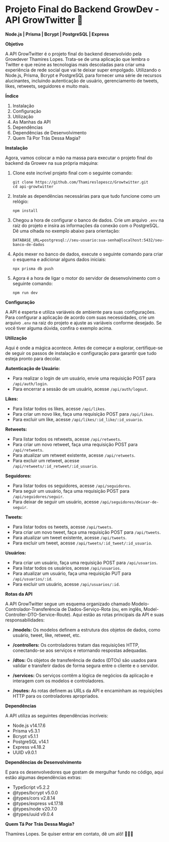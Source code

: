 # Projeto Final do Backend GrowDev - API GrowTwitter 🚀

**Node.js | Prisma | Bcrypt | PostgreSQL | Express**

**Objetivo**

A API GrowTwitter é o projeto final do backend desenvolvido pela Growdever Thamires Lopes. Trata-se de uma aplicação que lembra o Twitter e que reúne as tecnologias mais descoladas para criar uma experiência de rede social que vai te deixar super empolgado. Utilizando o Node.js, Prisma, Bcrypt e PostgreSQL para fornecer uma série de recursos alucinantes, incluindo autenticação de usuário, gerenciamento de tweets, likes, retweets, seguidores e muito mais.

**Índice**
1. Instalação
2. Configuração
3. Utilização
4. As Manhas da API
5. Dependências
6. Dependências de Desenvolvimento
7. Quem Tá Por Trás Dessa Magia?

**Instalação**

Agora, vamos colocar a mão na massa para executar o projeto final do backend da Growev na sua própria máquina:

1. Clone este incrível projeto final com o seguinte comando:
   ```
   git clone https://github.com/Thamireslopescz/Growtwitter.git
   cd api-growtwitter
   ```

2. Instale as dependências necessárias para que tudo funcione como um relógio:
   ```
   npm install
   ```

3. Chegou a hora de configurar o banco de dados. Crie um arquivo `.env` na raiz do projeto e insira as informações da conexão com o PostgreSQL. Dê uma olhada no exemplo abaixo para orientação:
   ```
   DATABASE_URL=postgresql://seu-usuario:sua-senha@localhost:5432/seu-banco-de-dados
   ```

4. Após mexer no banco de dados, execute o seguinte comando para criar o esquema e adicionar alguns dados iniciais:
   ```
   npx prisma db push
   ```

5. Agora é a hora de ligar o motor do servidor de desenvolvimento com o seguinte comando:
   ```
   npm run dev
   ```

**Configuração**

A API é esperta e utiliza variáveis de ambiente para suas configurações. Para configurar a aplicação de acordo com suas necessidades, crie um arquivo `.env` na raiz do projeto e ajuste as variáveis conforme desejado. Se você tiver alguma dúvida, confira o exemplo acima.

**Utilização**

Aqui é onde a mágica acontece. Antes de começar a explorar, certifique-se de seguir os passos de instalação e configuração para garantir que tudo esteja pronto para decolar.

**Autenticação de Usuário:**

- Para realizar o login de um usuário, envie uma requisição POST para `/api/auth/login`.
- Para encerrar a sessão de um usuário, acesse `/api/auth/logout`.

**Likes:**

- Para listar todos os likes, acesse `/api/likes`.
- Para criar um novo like, faça uma requisição POST para `/api/likes`.
- Para excluir um like, acesse `/api/likes/:id_like/:id_usuario`.

**Retweets:**

- Para listar todos os retweets, acesse `/api/retweets`.
- Para criar um novo retweet, faça uma requisição POST para `/api/retweets`.
- Para atualizar um retweet existente, acesse `/api/retweets`.
- Para excluir um retweet, acesse `/api/retweets/:id_retweet/:id_usuario`.

**Seguidores:**

- Para listar todos os seguidores, acesse `/api/seguidores`.
- Para seguir um usuário, faça uma requisição POST para `/api/seguidores/seguir`.
- Para deixar de seguir um usuário, acesse `/api/seguidores/deixar-de-seguir`.

**Tweets:**

- Para listar todos os tweets, acesse `/api/tweets`.
- Para criar um novo tweet, faça uma requisição POST para `/api/tweets`.
- Para atualizar um tweet existente, acesse `/api/tweets`.
- Para excluir um tweet, acesse `/api/tweets/:id_tweet/:id_usuario`.

**Usuários:**

- Para criar um usuário, faça uma requisição POST para `/api/usuarios`.
- Para listar todos os usuários, acesse `/api/usuarios`.
- Para atualizar um usuário, faça uma requisição PUT para `/api/usuarios/:id`.
- Para excluir um usuário, acesse `/api/usuarios/:id`.

**Rotas da API**

A API GrowTwitter segue um esquema organizado chamado Modelo-Controlador-Transferência de Dados-Serviço-Rota (ou, em inglês, Model-Controller-DTO-Service-Route). Aqui estão as rotas principais da API e suas responsabilidades:

- **/models:** Os modelos definem a estrutura dos objetos de dados, como usuário, tweet, like, retweet, etc.

- **/controllers:** Os controladores tratam das requisições HTTP, conectando-se aos serviços e retornando respostas adequadas.

- **/dtos:** Os objetos de transferência de dados (DTOs) são usados para validar e transferir dados de forma segura entre o cliente e o servidor.

- **/services:** Os serviços contêm a lógica de negócios da aplicação e interagem com os modelos e controladores.

- **/routes:** As rotas definem as URLs da API e encaminham as requisições HTTP para os controladores apropriados.

**Dependências**

A API utiliza as seguintes dependências incríveis:

- Node.js v14.17.6
- Prisma v5.3.1
- Bcrypt v5.1.1
- PostgreSQL v14.1
- Express v4.18.2
- UUID v9.0.1

**Dependências de Desenvolvimento**

E para os desenvolvedores que gostam de mergulhar fundo no código, aqui estão algumas dependências extras:

- TypeScript v5.2.2
- @types/bcrypt v5.0.0
- @types/cors v2.8.14
- @types/express v4.17.18
- @types/node v20.7.0
- @types/uuid v9.0.4

**Quem Tá Por Trás Dessa Magia?**

Thamires Lopes. Se quiser entrar em contato, dê um alô! 🚀👩‍💻